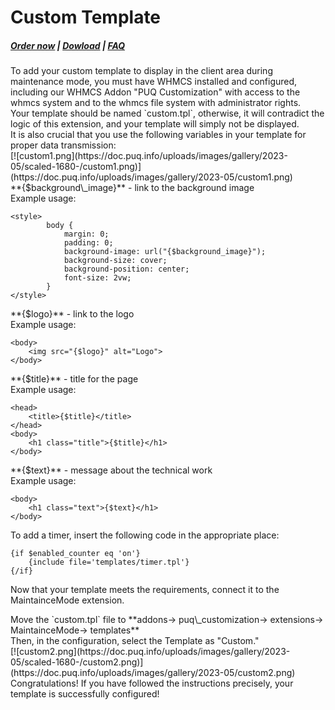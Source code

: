 # Custom Template

#####  [Order now](https://puqcloud.com/whmcs-addon-puq-customization.php) | [Dowload](https://download.puqcloud.com/WHMCS/addons/PUQ-Customization/) | [FAQ](https://faq.puqcloud.com/)

<div id="bkmrk-to-add-your-custom-t"><div><div>To add your custom template to display in the client area during maintenance mode, you must have WHMCS installed and configured, including our WHMCS Addon "PUQ Customization" with access to the whmcs system and to the whmcs file system with administrator rights.</div></div><div>  
Your template should be named `custom.tpl`, otherwise, it will contradict the logic of this extension, and your template will simply not be displayed.</div><div></div><div>It is also crucial that you use the following variables in your template for proper data transmission:</div></div><div id="bkmrk-"></div><div id="bkmrk--0">[![custom1.png](https://doc.puq.info/uploads/images/gallery/2023-05/scaled-1680-/custom1.png)](https://doc.puq.info/uploads/images/gallery/2023-05/custom1.png)</div><div id="bkmrk-%7B%24background_image%7D-"><div><div></div><div>**{$background\_image}** - link to the background image</div></div></div>Example usage:

```
<style>
        body {
            margin: 0;
            padding: 0;
            background-image: url("{$background_image}");
            background-size: cover;
            background-position: center;
            font-size: 2vw;
        }
</style>
```

<div id="bkmrk-%7B%24logo%7D---link-to-th"><div><div>**{$logo}** - link to the logo</div></div></div>Example usage:

```
<body>
	<img src="{$logo}" alt="Logo">
</body>
```

<div id="bkmrk-%7B%24title%7D---title-for"><div><div>**{$title}** - title for the page</div></div></div>Example usage:

```
<head>
    <title>{$title}</title>
</head>
<body>
	<h1 class="title">{$title}</h1>
</body>
```

<div id="bkmrk-%7B%24text%7D---message-ab"><div><div>**{$text}** - message about the technical work</div></div></div>Example usage:

```
<body>
	<h1 class="text">{$text}</h1>
</body>
```

To add a timer, insert the following code in the appropriate place:

```
{if $enabled_counter eq 'on'}
	{include file='templates/timer.tpl'}
{/if}
```

Now that your template meets the requirements, connect it to the MaintainceMode extension.

<div id="bkmrk-move-the%C2%A0custom.tpl-"><div>Move the `custom.tpl` file to **addons-&gt; puq\_customization-&gt; extensions-&gt; MaintainceMode-&gt; templates**</div><div></div><div>Then, in the configuration, select the Template as "Custom."</div></div><div id="bkmrk--1"></div><div id="bkmrk--2">[![custom2.png](https://doc.puq.info/uploads/images/gallery/2023-05/scaled-1680-/custom2.png)](https://doc.puq.info/uploads/images/gallery/2023-05/custom2.png)</div><div id="bkmrk--3"></div><div id="bkmrk-congratulations%21-if-">Congratulations! If you have followed the instructions precisely, your template is successfully configured!</div><div id="bkmrk--4"></div></body>
